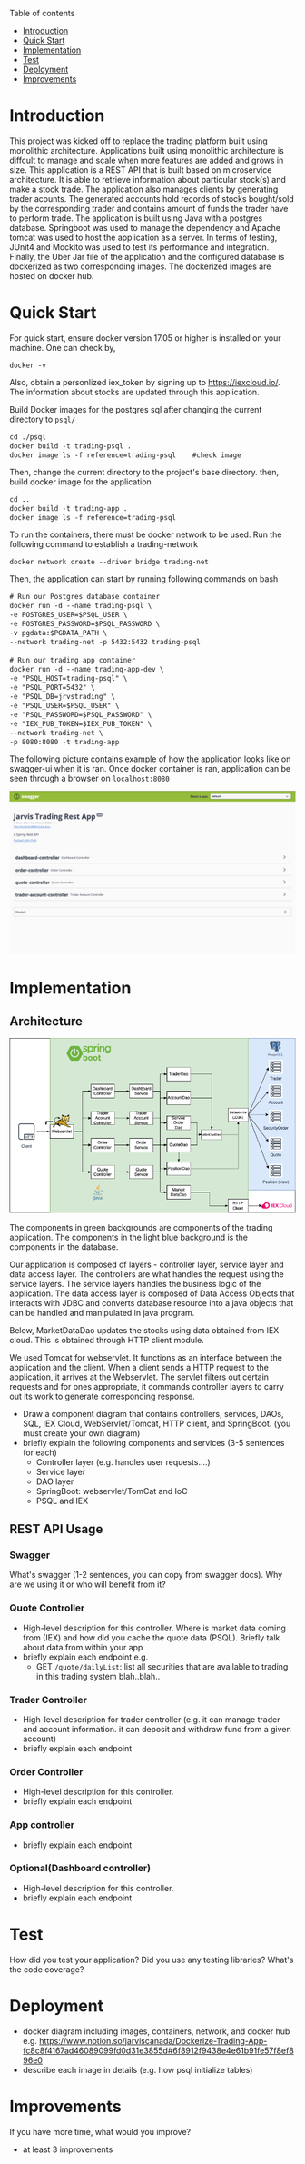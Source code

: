 Table of contents
* [Introduction](#Introduction)
* [Quick Start](#Quick-Start)
* [Implementation](#Implemenation)
* [Test](#Test)
* [Deployment](#deployment)
* [Improvements](#improvements)

# Introduction  <a name="Introduction"></a>
This project was kicked off to replace the trading platform built using monolithic architecture. Applications built using monolithic architecture is diffcult to manage and scale when more features are added and grows in size. This application is a REST API that is built based on microservice architecture. It is able to retrieve information about particular stock(s) and make a stock trade. The application also manages clients by generating trader acounts. The generated accounts hold records of stocks bought/sold by the corresponding trader and contains amount of funds the trader have to perform trade. The application is built using Java with a postgres database. Springboot was used to manage the dependency and Apache tomcat was used to host the application as a server. In terms of testing, JUnit4 and Mockito was used to test its performance and integration. Finally, the Uber Jar file of the application and the configured database is dockerized as two corresponding images. The dockerized images are hosted on docker hub. 

# Quick Start 
For quick start, ensure docker version 17.05 or higher is installed on your machine. One can check by,
```
docker -v
``` 
Also, obtain a personlized iex_token by signing up to https://iexcloud.io/. The information about stocks are updated through this application. 

Build Docker images for the postgres sql after changing the current directory to `psql/`
```
cd ./psql  
docker build -t trading-psql .    
docker image ls -f reference=trading-psql    #check image 
```
Then, change the current directory to the project's base directory. then, build docker image for the application
```
cd ..
docker build -t trading-app .
docker image ls -f reference=trading-psql
```
To run the containers, there must be docker network to be used. Run the following command to establish a trading-network
```
docker network create --driver bridge trading-net
```
Then, the application can start by running following commands on bash
```
# Run our Postgres database container
docker run -d --name trading-psql \
-e POSTGRES_USER=$PSQL_USER \
-e POSTGRES_PASSWORD=$PSQL_PASSWORD \
-v pgdata:$PGDATA_PATH \
--network trading-net -p 5432:5432 trading-psql

# Run our trading app container
docker run -d --name trading-app-dev \
-e "PSQL_HOST=trading-psql" \
-e "PSQL_PORT=5432" \
-e "PSQL_DB=jrvstrading" \
-e "PSQL_USER=$PSQL_USER" \
-e "PSQL_PASSWORD=$PSQL_PASSWORD" \
-e "IEX_PUB_TOKEN=$IEX_PUB_TOKEN" \
--network trading-net \
-p 8080:8080 -t trading-app
```
The following picture contains example of how the application looks like on swagger-ui when it is ran. Once docker container is ran, application can be seen through a browser on `localhost:8080`

![Swagger-ui example](./assets/swagger_example.png)

# Implementation <a name="Implementation"></a>
## Architecture
![](./assets/component_diagram.png)

The components in green backgrounds are components of the trading application. The components in the light blue background is the components in the database.

Our application is composed of layers - controller layer, service layer and data access layer. The controllers are what handles the request using the service layers. The service layers handles the business logic of the application. The data access layer is composed of Data Access Objects that interacts with JDBC and converts database resource into a java objects that can be handled and manipulated in java program. 

Below, MarketDataDao updates the stocks using data obtained from IEX cloud. This is obtained through HTTP client module. 

 We used Tomcat for webservlet. It functions as an interface between the application and the client. When a client sends a HTTP request to the application, it arrives at the Webservlet. The servlet filters out certain requests and for ones appropriate, it commands controller layers to carry out its work to generate corresponding response.

- Draw a component diagram that contains controllers, services, DAOs, SQL, IEX Cloud, WebServlet/Tomcat, HTTP client, and SpringBoot. (you must create your own diagram)
- briefly explain the following components and services (3-5 sentences for each)
  - Controller layer (e.g. handles user requests....)
  - Service layer
  - DAO layer
  - SpringBoot: webservlet/TomCat and IoC
  - PSQL and IEX
## REST API Usage 
### Swagger
What's swagger (1-2 sentences, you can copy from swagger docs). Why are we using it or who will benefit from it?
### Quote Controller
- High-level description for this controller. Where is market data coming from (IEX) and how did you cache the quote data (PSQL). Briefly talk about data from within your app
- briefly explain each endpoint
  e.g.
  - GET `/quote/dailyList`: list all securities that are available to trading in this trading system blah..blah..
### Trader Controller
- High-level description for trader controller (e.g. it can manage trader and account information. it can deposit and withdraw fund from a given account)
- briefly explain each endpoint
### Order Controller
- High-level description for this controller.
- briefly explain each endpoint
### App controller
- briefly explain each endpoint
### Optional(Dashboard controller)
- High-level description for this controller.
- briefly explain each endpoint

# Test <a name="Test"></a>
How did you test your application? Did you use any testing libraries? What's the code coverage?

# Deployment <a name="Deployment"></a>
- docker diagram including images, containers, network, and docker hub
e.g. https://www.notion.so/jarviscanada/Dockerize-Trading-App-fc8c8f4167ad46089099fd0d31e3855d#6f8912f9438e4e61b91fe57f8ef896e0
- describe each image in details (e.g. how psql initialize tables)

# Improvements <a name="Improvements"></a>
If you have more time, what would you improve?
- at least 3 improvements
